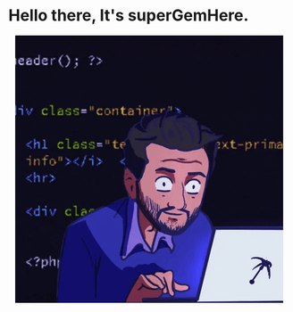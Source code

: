 # Hello there, It's superGemHere.

<div style="display: flex; justify-content:center; align-items: center; width=100%">

<img src="https://github.com/superGemHere/superGemHere/blob/main/giphy.gif"  alt="Super Gem Here GIF" style="align-selft:center;"/>

</div>  
<!--
**superGemHere/superGemHere** is a ✨ _special_ ✨ repository because its `README.md` (this file) appears on your GitHub profile.

Here are some ideas to get you started:

- 🔭 I’m currently working on ...
- 🌱 I’m currently learning ...
- 👯 I’m looking to collaborate on ...
- 🤔 I’m looking for help with ...
- 💬 Ask me about ...
- 📫 How to reach me: ...
- 😄 Pronouns: ...
- ⚡ Fun fact: ...
-->
